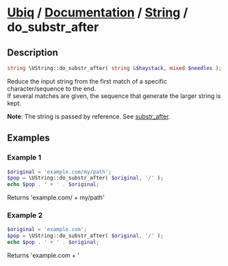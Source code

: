 [Ubiq](https://github.com/Pixel418/Ubiq#readme) / [Documentation](../index.md#readme) / [String](../index.md#string) / do_substr_after
======


Description
-------- 

```php
string \UString::do_substr_after( string &$haystack, mixed $needles );
```

Reduce the input string from the first match of a specific character/sequence to the end. <br>
If several matches are given, the sequence that generate the larger string is kept.

**Note**: The string is passed by reference. See [substr_after](./substr_after.md#readme).



Examples
--------

### Example 1

```php
$original = 'example.com/my/path';
$pop = \UString::do_substr_after( $original, '/' );
echo $pop . ' + ' . $original;
```
Returns 'example.com/ + my/path'

### Example 2

```php
$original = 'example.com';
$pop = \UString::do_substr_after( $original, '/' );
echo $pop . ' + ' . $original;
```
Returns 'example.com + '
